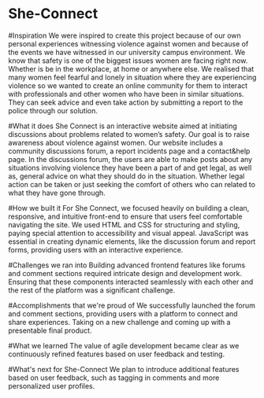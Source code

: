 # She-Connect

#Inspiration
We were inspired to create this project because of our own personal experiences witnessing violence against women and because of the events we have witnessed in our university campus environment. We know that safety is one of the biggest issues women are facing right now. Whether is be in the workplace, at home or anywhere else. We realised that many women feel fearful and lonely in situation where they are experiencing violence so we wanted to create an online community for them to interact with professionals and other women who have been in similar situations. They can seek advice and even take action by submitting a report to the police through our solution.

#What it does
She Connect is an interactive website aimed at initiating discussions about problems related to women’s safety. Our goal is to raise awareness about violence against women. Our website includes a community discussions forum, a report incidents page and a contact&help page. In the discussions forum, the users are able to make posts about any situations involving violence they have been a part of and get legal, as well as, general advice on what they should do in the situation. Whether legal action can be taken or just seeking the comfort of others who can related to what they have gone through.

#How we built it
For She Connect, we focused heavily on building a clean, responsive, and intuitive front-end to ensure that users feel comfortable navigating the site. We used HTML and CSS for structuring and styling, paying special attention to accessibility and visual appeal. JavaScript was essential in creating dynamic elements, like the discussion forum and report forms, providing users with an interactive experience.

#Challenges we ran into
Building advanced frontend features like forums and comment sections required intricate design and development work. Ensuring that these components interacted seamlessly with each other and the rest of the platform was a significant challenge.

#Accomplishments that we're proud of
We successfully launched the forum and comment sections, providing users with a platform to connect and share experiences. Taking on a new challenge and coming up with a presentable final product.

#What we learned
The value of agile development became clear as we continuously refined features based on user feedback and testing.

#What's next for She-Connect
We plan to introduce additional features based on user feedback, such as tagging in comments and more personalized user profiles.

